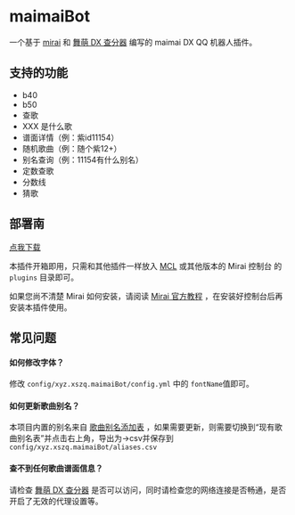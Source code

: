 # maimaiBot

一个基于 [mirai](https://github.com/mamoe/mirai) 和 [舞萌 DX 查分器](https://www.diving-fish.com/maimaidx/prober) 编写的 maimai DX QQ 机器人插件。

## 支持的功能

* b40
* b50
* 查歌
* XXX 是什么歌
* 谱面详情（例：紫id11154）
* 随机歌曲（例：随个紫12+）
* 别名查询（例：11154有什么别名）
* 定数查歌
* 分数线
* 猜歌

## 部署南

[点我下载](https://github.com/xszqxszq/maimai-bot/releases/download/v1.1/maimai-bot-1.1.mirai.jar)

本插件开箱即用，只需和其他插件一样放入 [MCL](https://github.com/iTXTech/mcl-installer) 或其他版本的 Mirai 控制台 的 ```plugins``` 目录即可。

如果您尚不清楚 Mirai 如何安装，请阅读 [Mirai 官方教程](https://github.com/mamoe/mirai/blob/dev/docs/UserManual.md) ，在安装好控制台后再安装本插件使用。

## 常见问题

#### 如何修改字体？

修改 ```config/xyz.xszq.maimaiBot/config.yml``` 中的 ```fontName```值即可。

#### 如何更新歌曲别名？

本项目内置的别名来自 [歌曲别名添加表](https://docs.qq.com/sheet/DWGNNYUdTT01PY2N1) ，如果需要更新，则需要切换到“现有歌曲别名表”并点击右上角，导出为→csv并保存到 ```config/xyz.xszq.maimaiBot/aliases.csv```

#### 查不到任何歌曲谱面信息？

请检查 [舞萌 DX 查分器](https://www.diving-fish.com/maimaidx/prober) 是否可以访问，同时请检查您的网络连接是否畅通，是否开启了无效的代理设置等。